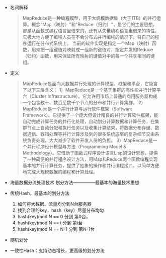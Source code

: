 * 名词解释
    >MapReduce是一种编程模型，用于大规模数据集（大于1TB）的并行运算。概念"Map（映射）"和"Reduce（归约）"，是它们的主要思想，都是从函数式编程语言里借来的，还有从矢量编程语言里借来的特性。它极大地方便了编程人员在不会分布式并行编程的情况下，将自己的程序运行在分布式系统上。 当前的软件实现是指定一个Map（映射）函数，用来把一组键值对映射成一组新的键值对，指定并发的Reduce（归约）函数，用来保证所有映射的键值对中的每一个共享相同的键组。

* 定义
    >MapReduce是面向大数据并行处理的计算模型、框架和平台，它隐含了以下三层含义：
1）MapReduce是一个基于集群的高性能并行计算平台（Cluster Infrastructure）。它允许用市场上普通的商用服务器构成一个包含数十、数百至数千个节点的分布和并行计算集群。
2）MapReduce是一个并行计算与运行软件框架（Software Framework）。它提供了一个庞大但设计精良的并行计算软件框架，能自动完成计算任务的并行化处理，自动划分计算数据和计算任务，在集群节点上自动分配和执行任务以及收集计算结果，将数据分布存储、数据通信、容错处理等并行计算涉及到的很多系统底层的复杂细节交由系统负责处理，大大减少了软件开发人员的负担。
3）MapReduce是一个并行程序设计模型与方法（Programming Model & Methodology）。它借助于函数式程序设计语言Lisp的设计思想，提供了一种简便的并行程序设计方法，用Map和Reduce两个函数编程实现基本的并行计算任务，提供了抽象的操作和并行编程接口，以简单方便地完成大规模数据的编程和计算处理。

* 海量数据分流处理技术
  划分方法—————最基本的海量技术思想

*    传统Hash，最基本的划分方法 
     1. 如何将大数据、流量均分到N台服务器 
     2. 找到合理的key，hash（key）尽量分布均匀 
     3. hash(key)mod N == 0 分到 第0台， 
     4. hash(key)mod N == i 分到 第i台 
     5. hash(key)mod N == N-1 分到 第N-1台 
*    随机划分 
*    一致性Hash：支持动态增长，更高级的划分方法
